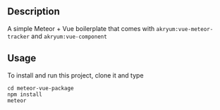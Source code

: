 ## Description
A simple Meteor + Vue boilerplate that comes with `akryum:vue-meteor-tracker` and `akryum:vue-component`

## Usage
To install and run this project, clone it and type

```console
cd meteor-vue-package
npm install
meteor
```